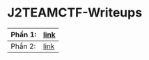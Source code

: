 # J2TEAMCTF-Writeups

| Phần 1: | [link](https://github.com/ispclub/J2TEAMCTF-Writeups/blob/main/part1.md) |
|---------|--------------------------------------------------------------------------|
| Phần 2: | [link](https://github.com/ispclub/J2TEAMCTF-Writeups/blob/main/part2.md) |

